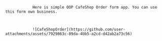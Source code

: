                 Here is simple OOP CafeShop Order form app. You can use this form own business.



                ![CafeShopOrder](https://github.com/user-attachments/assets/7929863c-89da-4bb5-a2cd-d42ab2a73c56)

